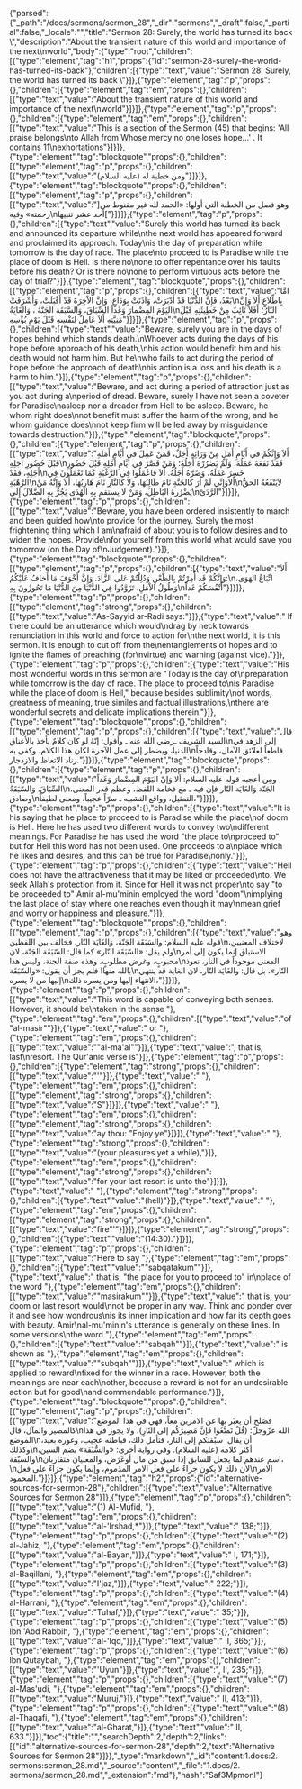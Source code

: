 {"parsed":{"_path":"/docs/sermons/sermon_28","_dir":"sermons","_draft":false,"_partial":false,"_locale":"","title":"Sermon 28:  Surely, the world has turned its back \\","description":"About the transient nature of this world and importance of the next\nworld","body":{"type":"root","children":[{"type":"element","tag":"h1","props":{"id":"sermon-28-surely-the-world-has-turned-its-back"},"children":[{"type":"text","value":"Sermon 28:  Surely, the world has turned its back \\"}]},{"type":"element","tag":"p","props":{},"children":[{"type":"element","tag":"em","props":{},"children":[{"type":"text","value":"About the transient nature of this world and importance of the next\nworld"}]}]},{"type":"element","tag":"p","props":{},"children":[{"type":"element","tag":"em","props":{},"children":[{"type":"text","value":"This is a section of the Sermon (45) that begins: 'All praise belongs\nto Allah from Whose mercy no one loses hope...' . It contains 11\nexhortations"}]}]},{"type":"element","tag":"blockquote","props":{},"children":[{"type":"element","tag":"p","props":{},"children":[{"type":"text","value":"ومن خطبة له (عليه السلام)"}]}]},{"type":"element","tag":"blockquote","props":{},"children":[{"type":"element","tag":"p","props":{},"children":[{"type":"text","value":"]وهو فصل من الخطبة التي أولها: «الحمد لله غير مقنوط من رحمته» وفيه\nأحد عشر تنبيها["}]}]},{"type":"element","tag":"p","props":{},"children":[{"type":"text","value":"Surely this world has turned its back and announced its departure while\nthe next world has appeared forward and proclaimed its approach. Today\nis the day of preparation while tomorrow is the day of race. The place\nto proceed to is Paradise while the place of doom is Hell. Is there no\none to offer repentance over his faults before his death? Or is there no\none to perform virtuous acts before the day of trial?"}]},{"type":"element","tag":"blockquote","props":{},"children":[{"type":"element","tag":"p","props":{},"children":[{"type":"text","value":"امَّا بَعْدُ، فَإِنَّ الدُّنْيَا قَدْ أَدْبَرَتْ، وَآذَنَتْ بِوَدَاعٍ، وَإِنَّ الاْخِرَةَ قَدْ أَقْبَلَتْ، وَأَشْرَفَتْ\nبِاطِّلاَعٍ أَلاَ وَإِنَّ اليَوْمَ المِضْمارَ وَغَداً السِّبَاقَ، وَالسَّبَقَة الجَنَّةُ ، وَالغَايَةُ\nالنَّارُ؛ أَفَلاَ تَائِبٌ مِنْ خَطِيئَتِهِ قَبْلَ مَنِيَّتِهِ أَلاَ عَامِلٌ لِنَفْسِهِ قَبْلَ يَوْمِ بُؤْسِهِ"}]}]},{"type":"element","tag":"p","props":{},"children":[{"type":"text","value":"Beware, surely you are in the days of hopes behind which stands death.\nWhoever acts during the days of his hope before approach of his death,\nhis action would benefit him and his death would not harm him. But he\nwho fails to act during the period of hope before the approach of death\nhis action is a loss and his death is a harm to him."}]},{"type":"element","tag":"p","props":{},"children":[{"type":"text","value":"Beware, and act during a period of attraction just as you act during a\nperiod of dread. Beware, surely I have not seen a coveter for Paradise\nasleep nor a dreader from Hell to be asleep. Beware, he whom right does\nnot benefit must suffer the harm of the wrong, and he whom guidance does\nnot keep firm will be led away by misguidance towards destruction."}]},{"type":"element","tag":"blockquote","props":{},"children":[{"type":"element","tag":"p","props":{},"children":[{"type":"text","value":"أَلاَ وَإِنَّكُمْ في أَيَّامِ أَمَلٍ مِنْ وَرَائِهِ أَجَلٌ، فَمَنْ عَمِلَ في أَيَّامِ أَمَلهِ قَبْلَ حُضُورِ أَجَلِهِ\nفَقَدْ نَفَعَهُ عَمَلُهُ، وَلَمْ يَضرُرْهُ أَجَلُهُ؛ وَمَنْ قَصَّرَ في أَيَّامِ أَمَلِهِ قَبْلَ حُضُورِ أَجَلِهِ، فَقَدْ\nخَسِرَ عَمَلَهُ، وَضَرَّهُ أَجَلُهُ. أَلاَ فَاعْمَلُوا فِي الرَّغْبَةِ كَمَا تَعْمَلُونَ فِي الرَّهْبَةِ\nأَلاَوَإِنِّي لَمْ أَرَ كَالجَنَّةِ نَامَ طَالِبُهَا، وَلاَ كَالنَّارِ نَامَ هَارِبُهَا، أَلاَ وَإنَّهُ مَنْ\nلاَيَنْفَعُهُ الحقُّ يَضْرُرهُ البَاطِلُ، وَمَنْ لا يستقم بِهِ الهُدَى يَجُرُّ بِهِ الضَّلاَلُ إِلَى\nالرَّدَىْ"}]}]},{"type":"element","tag":"p","props":{},"children":[{"type":"text","value":"Beware, you have been ordered insistently to march and been guided how\nto provide for the journey. Surely the most frightening thing which I am\nafraid of about you is to follow desires and to widen the hopes. Provide\nfor yourself from this world what would save you tomorrow (on the Day of\nJudgement)."}]},{"type":"element","tag":"blockquote","props":{},"children":[{"type":"element","tag":"p","props":{},"children":[{"type":"text","value":"أَلاَ وَإِنَّكُمْ قَد أُمِرْتُمْ بِالظَّعْنِ وَدُلِلْتُمْ عَلى الزَّادَ. وَإِنَّ أَخْوَفَ مَا أَخافُ عَلَيْكُمُ:\nاتِّبَاعُ الهَوَى، وَطُولُ الاْمَلِ. تَزَوَّدُوا فِي الدُّنْيَا مِنَ الدُّنْيَا مَا تَحُوزُونَ بِهِ\nأَنْفُسَكُمْ غَداً"}]}]},{"type":"element","tag":"p","props":{},"children":[{"type":"element","tag":"strong","props":{},"children":[{"type":"text","value":"As-Sayyid ar-Radi says:"}]},{"type":"text","value":" If there could be an utterance which would\ndrag by neck towards renunciation in this world and force to action for\nthe next world, it is this sermon. It is enough to cut off from the\nentanglements of hopes and to ignite the flames of preaching (for\nvirtue) and warning (against vice)."}]},{"type":"element","tag":"p","props":{},"children":[{"type":"text","value":"His most wonderful words in this sermon are \"Today is the day of\npreparation while tomorrow is the day of race. The place to proceed to\nis Paradise while the place of doom is Hell,\" because besides sublimity\nof words, greatness of meaning, true similes and factual illustrations,\nthere are wonderful secrets and delicate implications therein."}]},{"type":"element","tag":"blockquote","props":{},"children":[{"type":"element","tag":"p","props":{},"children":[{"type":"text","value":"قال السيد الشريف ـرضي الله عنه ـ وأقول: إنّهُ لو كان كلامٌ يأخذ بالأعناق\nإلى الزهد في الدنيا، ويضطر إلى عمل الآخرة لكان هذا الكلام، وكفى به\nقاطعاً لعلائق الآمال، وقادحاً زناد الاتعاظ والازدجار."}]}]},{"type":"element","tag":"blockquote","props":{},"children":[{"type":"element","tag":"p","props":{},"children":[{"type":"text","value":"ومِن أعجبه قوله عليه السلام: ألا وَإنّ اليَوْمَ المِضْمارَ وَغَداً السِّبَاقَ، وَالسّبَقَةُ\nالجَنّة وَالغَايَة النّار فإن فيه ـ مع فخامة اللفظ، وعظم قدر المعنى، وصادق\nالتمثيل، وواقع التشبيه ـ سرّاً عجيباً، ومعنى لطيفاً،"}]}]},{"type":"element","tag":"p","props":{},"children":[{"type":"text","value":"It is his saying that he place to proceed to is Paradise while the place\nof doom is Hell. Here he has used two different words to convey two\ndifferent meanings. For Paradise he has used the word \"the place to\nproceed to\" but for Hell this word has not been used. One proceeds to a\nplace which he likes and desires, and this can be true for Paradise\nonly."}]},{"type":"element","tag":"p","props":{},"children":[{"type":"text","value":"Hell does not have the attractiveness that it may be liked or proceeded\nto. We seek Allah's protection from it. Since for Hell it was not proper\nto say \"to be proceeded to\" Amir al-mu'minin employed the word \"doom\"\nimplying the last place of stay where one reaches even though it may\nmean grief and worry or happiness and pleasure."}]},{"type":"element","tag":"blockquote","props":{},"children":[{"type":"element","tag":"p","props":{},"children":[{"type":"text","value":"وهو قوله عليه السلام: والسَبَقَة الجَنّة، وَالغَايَة النّار، فخالف بين اللفظين\nلاختلاف المعنيين، ولم يقل: «السّبَقَة النّار» كما قال: السّبَقَة الجَنّة، لان\nالاستباق إنما يكون إلى أمر محبوبٍ، وغرض مطلوبٍ، وهذه صفة الجنة، وليس هذا\nالمعنى موجوداً في النار، نعوذ بالله منها! فلم يجز أن يقول: «والسّبَقَة\nالنّار»، بل قال: والغَايَة النّار، لان الغاية قد ينتهي إليها من لا يسره\nالانتهاء إليها ومن يسره ذلك،"}]}]},{"type":"element","tag":"p","props":{},"children":[{"type":"text","value":"This word is capable of conveying both senses. However, it should be\ntaken in the sense "},{"type":"element","tag":"em","props":{},"children":[{"type":"text","value":"of \"al-masir\""}]},{"type":"text","value":" or "},{"type":"element","tag":"em","props":{},"children":[{"type":"text","value":"\"al-ma'al\""}]},{"type":"text","value":", that is, last\nresort. The Qur'anic verse is"}]},{"type":"element","tag":"p","props":{},"children":[{"type":"element","tag":"strong","props":{},"children":[{"type":"text","value":"'"}]},{"type":"text","value":" "},{"type":"element","tag":"em","props":{},"children":[{"type":"element","tag":"strong","props":{},"children":[{"type":"text","value":"S"}]}]},{"type":"text","value":" "},{"type":"element","tag":"em","props":{},"children":[{"type":"element","tag":"strong","props":{},"children":[{"type":"text","value":"ay thou: \"Enjoy ye"}]}]},{"type":"text","value":" "},{"type":"element","tag":"strong","props":{},"children":[{"type":"text","value":"(your pleasures yet a while),"}]},{"type":"element","tag":"em","props":{},"children":[{"type":"element","tag":"strong","props":{},"children":[{"type":"text","value":"for your last resort is unto the"}]}]},{"type":"text","value":" "},{"type":"element","tag":"strong","props":{},"children":[{"type":"text","value":"(hell)"}]},{"type":"text","value":" "},{"type":"element","tag":"em","props":{},"children":[{"type":"element","tag":"strong","props":{},"children":[{"type":"text","value":"fire\"'"}]}]},{"type":"element","tag":"strong","props":{},"children":[{"type":"text","value":"(14:30)."}]}]},{"type":"element","tag":"p","props":{},"children":[{"type":"text","value":"Here to say "},{"type":"element","tag":"em","props":{},"children":[{"type":"text","value":"\"sabqatakum\""}]},{"type":"text","value":" that is, \"the place for you to proceed to\" in\nplace of the word "},{"type":"element","tag":"em","props":{},"children":[{"type":"text","value":"\"masirakum\""}]},{"type":"text","value":" that is, your doom or last resort would\nnot be proper in any way. Think and ponder over it and see how wondrous\nis its inner implication and how far its depth goes with beauty. Amir\nal-mu'minin's utterance is generally on these lines. In some versions\nthe word "},{"type":"element","tag":"em","props":{},"children":[{"type":"text","value":"\"sabqah\""}]},{"type":"text","value":" is shown as "},{"type":"element","tag":"em","props":{},"children":[{"type":"text","value":"\"subqah\""}]},{"type":"text","value":" which is applied to reward\nfixed for the winner in a race. However, both the meanings are near each\nother, because a reward is not for an undesirable action but for good\nand commendable performance."}]},{"type":"element","tag":"blockquote","props":{},"children":[{"type":"element","tag":"p","props":{},"children":[{"type":"text","value":"فصَلح أن يعبّر بها عن الامرين معاً، فهي في هذا الموضع كالمصير والمآل، قال\nالله عزّوجلّ: (قُلْ تَمتَّعُوا فَإنَّ مَصِيرَكُم إلى النّارِ)، ولا يجوز في هذا الموضع\nأن يقال: سبْقتكم إلى النار، فتأمل ذلك، فباطنه عجيب، وغوره بعيد، وكذلك\nأكثر كلامه (عليه السلام). وفي رواية أخرى: «والسُّبْقة» بضم السين، والسبّقة\nاسم عندهم لما يجعل للسابق إذا سبق من مال أوعَرَض، والمعنيان متقاربان،\nلان ذلك لا يكون جزاءً على فعل الامر المذموم، وإنما يكون جزاءً على فعل\nالامر المحمود."}]}]},{"type":"element","tag":"h2","props":{"id":"alternative-sources-for-sermon-28"},"children":[{"type":"text","value":"Alternative Sources for Sermon 28"}]},{"type":"element","tag":"p","props":{},"children":[{"type":"text","value":"(1) Al-Mufid, "},{"type":"element","tag":"em","props":{},"children":[{"type":"text","value":"al-'Irshad,*"}]},{"type":"text","value":" 138;"}]},{"type":"element","tag":"p","props":{},"children":[{"type":"text","value":"(2) al-Jahiz, "},{"type":"element","tag":"em","props":{},"children":[{"type":"text","value":"al-Bayan,"}]},{"type":"text","value":" I, 171;"}]},{"type":"element","tag":"p","props":{},"children":[{"type":"text","value":"(3) al-Baqillani, "},{"type":"element","tag":"em","props":{},"children":[{"type":"text","value":"I'jaz,"}]},{"type":"text","value":" 222;"}]},{"type":"element","tag":"p","props":{},"children":[{"type":"text","value":"(4) al-Harrani, "},{"type":"element","tag":"em","props":{},"children":[{"type":"text","value":"Tuhaf,"}]},{"type":"text","value":" 35;"}]},{"type":"element","tag":"p","props":{},"children":[{"type":"text","value":"(5) Ibn 'Abd Rabbih, "},{"type":"element","tag":"em","props":{},"children":[{"type":"text","value":"al-'Iqd,"}]},{"type":"text","value":" II, 365;"}]},{"type":"element","tag":"p","props":{},"children":[{"type":"text","value":"(6) Ibn Qutaybah, "},{"type":"element","tag":"em","props":{},"children":[{"type":"text","value":"'Uyun"}]},{"type":"text","value":", II, 235;"}]},{"type":"element","tag":"p","props":{},"children":[{"type":"text","value":"(7) al-Mas'udi, "},{"type":"element","tag":"em","props":{},"children":[{"type":"text","value":"Muruj,"}]},{"type":"text","value":" II, 413;"}]},{"type":"element","tag":"p","props":{},"children":[{"type":"text","value":"(8) al-Thaqafi, "},{"type":"element","tag":"em","props":{},"children":[{"type":"text","value":"al-Gharat,"}]},{"type":"text","value":" II, 633."}]}],"toc":{"title":"","searchDepth":2,"depth":2,"links":[{"id":"alternative-sources-for-sermon-28","depth":2,"text":"Alternative Sources for Sermon 28"}]}},"_type":"markdown","_id":"content:1.docs:2. sermons:sermon_28.md","_source":"content","_file":"1.docs/2. sermons/sermon_28.md","_extension":"md"},"hash":"Saf3Mpmonl"}